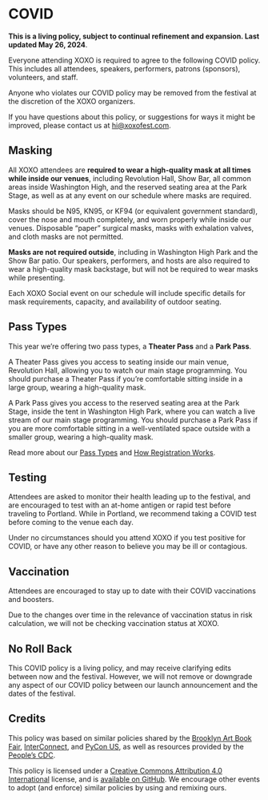 # COVID

**This is a living policy, subject to continual refinement and expansion. Last updated May 26, 2024**.

Everyone attending XOXO is required to agree to the following COVID policy. This includes all attendees, speakers, performers, patrons (sponsors), volunteers, and staff.

Anyone who violates our COVID policy may be removed from the festival at the discretion of the XOXO organizers.

If you have questions about this policy, or suggestions for ways it might be improved, please contact us at [hi@xoxofest.com](mailto:hi@xoxofest.com).

## Masking

All XOXO attendees are **required to wear a high-quality mask at all times while inside our venues**, including Revolution Hall, Show Bar, all common areas inside Washington High, and the reserved seating area at the Park Stage, as well as at any event on our schedule where masks are required.

Masks should be N95, KN95, or KF94 (or equivalent government standard), cover the nose and mouth completely, and worn properly while inside our venues. Disposable “paper” surgical masks, masks with exhalation valves, and cloth masks are not permitted.

**Masks are not required outside**, including in Washington High Park and the Show Bar patio. Our speakers, performers, and hosts are also required to wear a high-quality mask backstage, but will not be required to wear masks while presenting.

Each XOXO Social event on our schedule will include specific details for mask requirements, capacity, and availability of outdoor seating.

## Pass Types

This year we’re offering two pass types, a **Theater Pass** and a **Park Pass**.

A Theater Pass gives you access to seating inside our main venue, Revolution Hall, allowing you to watch our main stage programming. You should purchase a Theater Pass if you’re comfortable sitting inside in a large group, wearing a high-quality mask.

A Park Pass gives you access to the reserved seating area at the Park Stage, inside the tent in Washington High Park, where you can watch a live stream of our main stage programming. You should purchase a Park Pass if you are more comfortable sitting in a well-ventilated space outside with a smaller group, wearing a high-quality mask.

Read more about our [Pass Types](/guide/passes/) and [How Registration Works](/guide/registration/).

## Testing

Attendees are asked to monitor their health leading up to the festival, and are encouraged to test with an at-home antigen or rapid test before traveling to Portland. While in Portland, we recommend taking a COVID test before coming to the venue each day.

Under no circumstances should you attend XOXO if you test positive for COVID, or have any other reason to believe you may be ill or contagious.

## Vaccination

Attendees are encouraged to stay up to date with their COVID vaccinations and boosters.

Due to the changes over time in the relevance of vaccination status in risk calculation, we will not be checking vaccination status at XOXO.

## No Roll Back

This COVID policy is a living policy, and may receive clarifying edits between now and the festival. However, we will not remove or downgrade any aspect of our COVID policy between our launch announcement and the dates of the festival.

## Credits

This policy was based on similar policies shared by the [Brooklyn Art Book Fair](https://fullymaskednotes.carrd.co/), [InterConnect](https://docs.google.com/document/d/1N_HKMc9n__WWw7_gFbq7gL2rwFcffE_vITUicLCmqxA/edit?usp=sharing), and [PyCon US](https://us.pycon.org/2024/about/health-safety-guidelines/), as well as resources provided by the [People’s CDC](https://peoplescdc.org/2022/11/17/safer-in-person-gatherings/).

This policy is licensed under a [Creative Commons Attribution 4.0 International](https://creativecommons.org/licenses/by/4.0/) license, and is [available on GitHub](https://github.com/xoxo/covid). We encourage other events to adopt (and enforce) similar policies by using and remixing ours.
